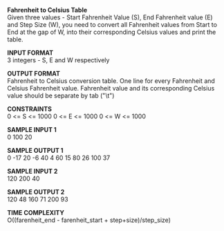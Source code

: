 **Fahrenheit to Celsius Table** \
Given three values - Start Fahrenheit Value (S), End Fahrenheit value (E) and Step Size (W), you need to convert all Fahrenheit values from Start to End at the gap of W, into their corresponding Celsius values and print the table.

**INPUT FORMAT** \
3 integers - S, E and W respectively

**OUTPUT FORMAT** \
Fahrenheit to Celsius conversion table. One line for every Fahrenheit and Celsius Fahrenheit value. Fahrenheit value and its corresponding Celsius value should be separate by tab ("\t")

**CONSTRAINTS** \
0 <= S <= 1000
0 <= E <= 1000
0 <= W <= 1000

**SAMPLE INPUT 1** \
0 
100 
20

**SAMPLE OUTPUT 1** \
0   -17
20  -6
40  4
60  15
80  26
100 37

**SAMPLE INPUT 2** \
120 
200 
40

**SAMPLE OUTPUT 2** \
120 48
160 71
200 93

**TIME COMPLEXITY** \
O((farenheit_end - farenheit_start + step+size)/step_size)